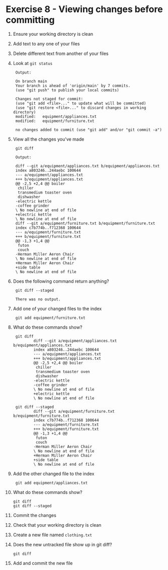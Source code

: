 # Exercise 8 - Viewing changes before committing

1. Ensure your working directory is clean

2. Add text to any one of your files

3. Delete different text from another of your files

4. Look at `git status`

        Output:

        On branch main
        Your branch is ahead of 'origin/main' by 7 commits.
        (use "git push" to publish your local commits)

        Changes not staged for commit:
        (use "git add <file>..." to update what will be committed)
        (use "git restore <file>..." to discard changes in working directory)
        modified:   equipment/appliances.txt
        modified:   equipment/furniture.txt

        no changes added to commit (use "git add" and/or "git commit -a")


5. View all the changes you've made

        git diff

        Output:

        diff --git a/equipment/appliances.txt b/equipment/appliances.txt
        index a803246..244aebc 100644
        --- a/equipment/appliances.txt
        +++ b/equipment/appliances.txt
        @@ -2,5 +2,4 @@ boiler
         chiller
         transmedium toaster oven
         dishwasher
        -electric kettle
        -coffee grinder
        \ No newline at end of file
        +electric kettle
        \ No newline at end of file
        diff --git a/equipment/furniture.txt b/equipment/furniture.txt
        index c7b774b..f712368 100644
        --- a/equipment/furniture.txt
        +++ b/equipment/furniture.txt
        @@ -1,3 +1,4 @@
         futon
         couch
        -Herman Miller Aeron Chair
        \ No newline at end of file
        +Herman Miller Aeron Chair
        +side table
        \ No newline at end of file


6. Does the following command return anything?

        git diff --staged

        There was no output.

7. Add one of your changed files to the index

        git add equipment/furniture.txt

8. What do these commands show?

        git diff
                diff --git a/equipment/appliances.txt b/equipment/appliances.txt
                index a803246..244aebc 100644
                --- a/equipment/appliances.txt
                +++ b/equipment/appliances.txt
                @@ -2,5 +2,4 @@ boiler
                 chiller
                 transmedium toaster oven
                 dishwasher
                -electric kettle
                -coffee grinder
                \ No newline at end of file
                +electric kettle
                \ No newline at end of file

        git diff --staged
                diff --git a/equipment/furniture.txt b/equipment/furniture.txt
                index c7b774b..f712368 100644
                --- a/equipment/furniture.txt
                +++ b/equipment/furniture.txt
                @@ -1,3 +1,4 @@
                 futon
                 couch
                -Herman Miller Aeron Chair
                \ No newline at end of file
                +Herman Miller Aeron Chair
                +side table
                \ No newline at end of file


9. Add the other changed file to the index

        git add equipment/appliances.txt

10. What do these commands show?

        git diff
        git diff --staged

11. Commit the changes

12. Check that your working directory is clean

13. Create a new file named `clothing.txt`

14. Does the new untracked file show up in git diff?

        git diff

15. Add and commit the new file
